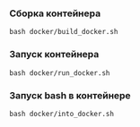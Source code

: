 ### Сборка контейнера

    bash docker/build_docker.sh

### Запуск контейнера

    bash docker/run_docker.sh

### Запуск bash в контейнере

    bash docker/into_docker.sh
